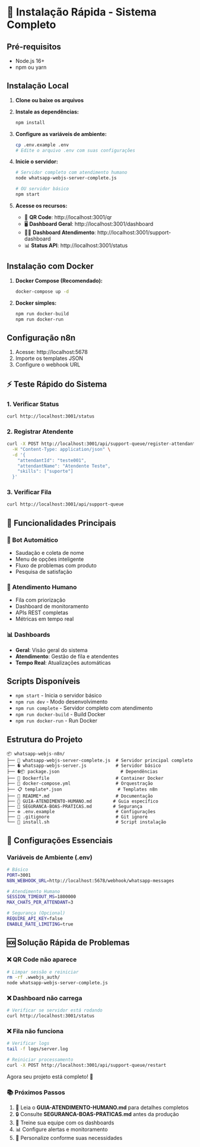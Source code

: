 # 🚀 Instalação Rápida - Sistema Completo

## Pré-requisitos
- Node.js 16+ 
- npm ou yarn

## Instalação Local

1. **Clone ou baixe os arquivos**
2. **Instale as dependências:**
   ```bash
   npm install
   ```

3. **Configure as variáveis de ambiente:**
   ```bash
   cp .env.example .env
   # Edite o arquivo .env com suas configurações
   ```

4. **Inicie o servidor:**
   ```bash
   # Servidor completo com atendimento humano
   node whatsapp-webjs-server-complete.js
   
   # OU servidor básico
   npm start
   ```

5. **Acesse os recursos:**
   - 📱 **QR Code**: http://localhost:3001/qr
   - 🖥️ **Dashboard Geral**: http://localhost:3001/dashboard  
   - 👨‍💼 **Dashboard Atendimento**: http://localhost:3001/support-dashboard
   - 📊 **Status API**: http://localhost:3001/status

## Instalação com Docker

1. **Docker Compose (Recomendado):**
   ```bash
   docker-compose up -d
   ```

2. **Docker simples:**
   ```bash
   npm run docker-build
   npm run docker-run
   ```

## Configuração n8n

1. Acesse: http://localhost:5678
2. Importe os templates JSON
3. Configure o webhook URL

## ⚡ Teste Rápido do Sistema

### 1. Verificar Status
```bash
curl http://localhost:3001/status
```

### 2. Registrar Atendente
```bash
curl -X POST http://localhost:3001/api/support-queue/register-attendant \
  -H "Content-Type: application/json" \
  -d '{
    "attendantId": "teste001",
    "attendantName": "Atendente Teste",
    "skills": ["suporte"]
  }'
```

### 3. Verificar Fila
```bash
curl http://localhost:3001/api/support-queue
```

## 🎯 Funcionalidades Principais

### 🤖 Bot Automático
- Saudação e coleta de nome
- Menu de opções inteligente
- Fluxo de problemas com produto
- Pesquisa de satisfação

### 👥 Atendimento Humano
- Fila com priorização
- Dashboard de monitoramento
- APIs REST completas
- Métricas em tempo real

### 📊 Dashboards
- **Geral**: Visão geral do sistema
- **Atendimento**: Gestão de fila e atendentes
- **Tempo Real**: Atualizações automáticas

## Scripts Disponíveis

- `npm start` - Inicia o servidor básico
- `npm run dev` - Modo desenvolvimento
- `npm run complete` - Servidor completo com atendimento
- `npm run docker-build` - Build Docker
- `npm run docker-run` - Run Docker

## Estrutura do Projeto

```
📦 whatsapp-webjs-n8n/
├── 📜 whatsapp-webjs-server-complete.js  # Servidor principal completo
├── � whatsapp-webjs-server.js           # Servidor básico
├── �📦 package.json                       # Dependências
├── 🐳 Dockerfile                         # Container Docker
├── 🐳 docker-compose.yml                 # Orquestração
├── 📋 template*.json                     # Templates n8n
├── 📖 README*.md                         # Documentação
├── 📖 GUIA-ATENDIMENTO-HUMANO.md        # Guia específico
├── 📖 SEGURANCA-BOAS-PRATICAS.md        # Segurança
├── ⚙️ .env.example                       # Configurações
├── 🚫 .gitignore                         # Git ignore
└── 💾 install.sh                         # Script instalação
```

## 🔧 Configurações Essenciais

### Variáveis de Ambiente (.env)
```bash
# Básico
PORT=3001
N8N_WEBHOOK_URL=http://localhost:5678/webhook/whatsapp-messages

# Atendimento Humano
SESSION_TIMEOUT_MS=1800000
MAX_CHATS_PER_ATTENDANT=3

# Segurança (Opcional)
REQUIRE_API_KEY=false
ENABLE_RATE_LIMITING=true
```

## 🆘 Solução Rápida de Problemas

### ❌ QR Code não aparece
```bash
# Limpar sessão e reiniciar
rm -rf .wwebjs_auth/
node whatsapp-webjs-server-complete.js
```

### ❌ Dashboard não carrega
```bash
# Verificar se servidor está rodando
curl http://localhost:3001/status
```

### ❌ Fila não funciona
```bash
# Verificar logs
tail -f logs/server.log

# Reiniciar processamento
curl -X POST http://localhost:3001/api/support-queue/restart
```

Agora seu projeto está completo! 🎉

### 📚 Próximos Passos

1. 📖 Leia o **GUIA-ATENDIMENTO-HUMANO.md** para detalhes completos
2. 🔒 Consulte **SEGURANCA-BOAS-PRATICAS.md** antes da produção  
3. 👥 Treine sua equipe com os dashboards
4. 📊 Configure alertas e monitoramento
5. 🚀 Personalize conforme suas necessidades
